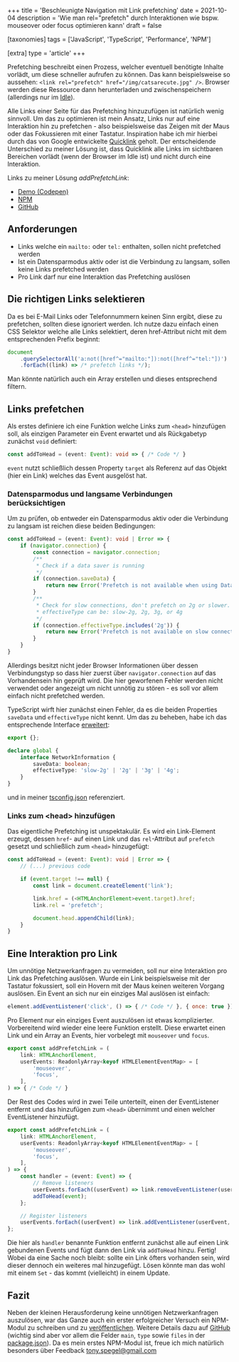+++
title = 'Beschleunigte Navigation mit Link prefetching'
date = 2021-10-04
description = 'Wie man rel="prefetch" durch Interaktionen wie bspw. mouseover oder focus optimieren kann'
draft = false

[taxonomies]
tags = ['JavaScript', 'TypeScript', 'Performance', 'NPM']

[extra]
type = 'article'
+++

Prefetching beschreibt einen Prozess, welcher eventuell benötigte Inhalte vorlädt,
um diese schneller aufrufen zu können. Das kann beispielsweise so aussehen:
`<link rel="prefetch" href="/img/catsarecute.jpg" />`. 
Browser werden diese Ressource dann herunterladen und zwischenspeichern 
(allerdings nur im <a class="text-link" target="_blank" rel="noopener noreferrer" href="https://developer.mozilla.org/en-US/docs/Web/HTTP/Link_prefetching_FAQ#how_is_browser_idle_time_determined">Idle</a>).

Alle Links einer Seite für das Prefetching hinzuzufügen ist natürlich wenig sinnvoll.
Um das zu optimieren ist mein Ansatz, Links nur auf eine Interaktion hin zu prefetchen - also beispielsweise 
das Zeigen mit der Maus oder das Fokussieren mit einer Tastatur. Inspiration habe ich mir hierbei 
durch das von Google entwickelte <a class="text-link" target="_blank" rel="noopener noreferrer" href="https://getquick.link/">Quicklink</a> geholt. Der entscheidende Unterschied zu meiner Lösung ist, dass Quicklink alle Links im sichtbaren Bereichen vorlädt (wenn der Browser im Idle ist) und nicht durch eine Interaktion.

Links zu meiner Lösung _addPrefetchLink_:
- <a class="text-link" target="_blank" rel="noopener noreferrer" href="https://codepen.io/TonySpegel/full/PojrqZb">Demo (Codepen)</a>
- <a class="text-link" target="_blank" rel="noopener noreferrer" href="https://www.npmjs.com/package/add-prefetch-link">NPM</a>
- <a class="text-link" target="_blank" rel="noopener noreferrer" href="https://github.com/TonySpegel/addPrefetchLink">GitHub</a>

## Anforderungen

- Links welche ein `mailto:` oder `tel:` enthalten, sollen nicht prefetched werden
- Ist ein Datensparmodus aktiv oder ist die Verbindung zu langsam, sollen keine Links prefetched werden
- Pro Link darf nur eine Interaktion das Prefetching auslösen

## Die richtigen Links selektieren
Da es bei E-Mail Links oder Telefonnummern keinen Sinn ergibt, diese zu prefetchen, sollten diese ignoriert werden.
Ich nutze dazu einfach einen CSS Selektor welche alle Links selektiert, 
deren href-Attribut nicht mit dem entsprechenden Prefix beginnt:
```javascript
document
    .querySelectorAll('a:not([href^="mailto:"]):not([href^="tel:"])')
    .forEach((link) => /* prefetch links */);
```
Man könnte natürlich auch ein Array erstellen und dieses entsprechend filtern.

## Links prefetchen
Als erstes definiere ich eine Funktion welche Links zum `<head>` hinzufügen soll, als einzigen Parameter ein 
Event erwartet und als Rückgabetyp zunächst `void` definiert:
```typescript
const addToHead = (event: Event): void => { /* Code */ }
```
`event` nutzt schließlich dessen Property `target` als Referenz auf das Objekt (hier ein Link) welches das Event ausgelöst hat.

### Datensparmodus und langsame Verbindungen berücksichtigen
Um zu prüfen, ob entweder ein Datensparmodus aktiv oder die Verbindung zu langsam ist reichen diese beiden Bedingungen:
```typescript
const addToHead = (event: Event): void | Error => { 
    if (navigator.connection) {
        const connection = navigator.connection;
        /**
         * Check if a data saver is running
         */
        if (connection.saveData) {
            return new Error('Prefetch is not available when using Data Saver');
        }
        /**
         * Check for slow connections, don't prefetch on 2g or slower.
         * effectiveType can be: slow-2g, 2g, 3g, or 4g
         */
        if (connection.effectiveType.includes('2g')) {
            return new Error('Prefetch is not available on slow connection');
        }
    }
}
```
Allerdings besitzt nicht jeder Browser Informationen über dessen Verbindungstyp so dass hier zuerst über `navigator.connection` 
auf das Vorhandensein hin geprüft wird. Die hier geworfenen Fehler werden nicht verwendet oder angezeigt
um nicht unnötig zu stören - es soll vor allem einfach nicht prefetched werden.

TypeScript wirft hier zunächst einen Fehler, da es die beiden Properties `saveData` und `effectiveType` nicht kennt.
Um das zu beheben, habe ich das entsprechende Interface <a class="text-link" target="_blank" rel="noopener noreferrer" href="https://github.com/TonySpegel/addPrefetchLink/blob/main/src/%40types/networkInformation.d.ts">erweitert</a>:
```typescript
export {};

declare global {
    interface NetworkInformation {
        saveData: boolean;
        effectiveType: 'slow-2g' | '2g' | '3g' | '4g';
    }
}
```
und in meiner <a class="text-link" target="_blank" rel="noopener noreferrer" href="https://github.com/TonySpegel/addPrefetchLink/blob/main/src/%40types/networkInformation.d.ts">tsconfig.json</a> referenziert.

### Links zum \<head> hinzufügen
Das eigentliche Prefetching ist unspektakulär. Es wird ein Link-Element erzeugt, dessen `href`- auf einen Link 
und das `rel`-Attribut auf `prefetch` gesetzt und schließlich zum `<head>` hinzugefügt:
```typescript
const addToHead = (event: Event): void | Error => { 
    // (...) previous code

    if (event.target !== null) {
        const link = document.createElement('link');

        link.href = (<HTMLAnchorElement>event.target).href;
        link.rel = 'prefetch';

        document.head.appendChild(link);
    }
}
```

## Eine Interaktion pro Link
Um unnötige Netzwerkanfragen zu vermeiden, soll nur eine Interaktion pro Link das Prefetching auslösen.
Wurde ein Link beispielsweise mit der Tastatur fokussiert, soll ein Hovern mit der Maus keinen weiteren Vorgang auslösen.
Ein Event an sich nur ein einziges Mal auslösen ist einfach:
```javascript
element.addEventListener('click', () => { /* Code */ }, { once: true });
```
Pro Element nur ein einziges Event auszulösen ist etwas komplizierter. 
Vorbereitend wird wieder eine leere Funktion erstellt. Diese erwartet einen Link und ein Array an Events, 
hier vorbelegt mit `mouseover` und `focus`.
```typescript
export const addPrefetchLink = (
    link: HTMLAnchorElement,
    userEvents: ReadonlyArray<keyof HTMLElementEventMap> = [
        'mouseover',
        'focus',
    ],
) => { /* Code */ }
```
Der Rest des Codes wird in zwei Teile unterteilt, einen der EventListener entfernt und das hinzufügen zum
`<head>` übernimmt und einen welcher EventListener hinzufügt. 
```typescript
export const addPrefetchLink = (
    link: HTMLAnchorElement,
    userEvents: ReadonlyArray<keyof HTMLElementEventMap> = [
        'mouseover',
        'focus',
    ],
) => {
    const handler = (event: Event) => {
        // Remove listeners
        userEvents.forEach((userEvent) => link.removeEventListener(userEvent, handler));
        addToHead(event);
    };

    // Register listeners
    userEvents.forEach((userEvent) => link.addEventListener(userEvent, handler));
};
```
Die hier als `handler` benannte Funktion entfernt zunächst alle auf einen Link gebundenen Events und fügt dann
den Link via `addToHead` hinzu. Fertig! Wobei da eine Sache noch bleibt: sollte ein Link öfters vorhanden sein,
wird dieser dennoch ein weiteres mal hinzugefügt. Lösen könnte man das wohl mit einem `Set` - das kommt (vielleicht)
in einem Update. 

## Fazit
Neben der kleinen Herausforderung keine unnötigen Netzwerkanfragen auszulösen, war das Ganze
auch ein erster erfolgreicher Versuch ein NPM-Modul zu schreiben und zu 
<a class="text-link" target="_blank" rel="noopener noreferrer" href="https://www.npmjs.com/package/add-prefetch-link">veröffentlichen</a>.
Weitere Details dazu auf <a class="text-link" target="_blank" rel="noopener noreferrer" href="https://github.com/TonySpegel/addPrefetchLink/#readme">GitHub</a> (wichtig sind aber vor allem die Felder `main`, `type` sowie `files` in der <a class="text-link" target="_blank" rel="noopener noreferrer" href="https://github.com/TonySpegel/addPrefetchLink/blob/main/package.json">package.json</a>). 
Da es mein erstes NPM-Modul ist, freue ich mich natürlich besonders über Feedback <a class="text-link" target="_blank" rel="noopener noreferrer" href="mailto:tony.spegel@gmail.com" title="E-Mail schreiben">tony.spegel@gmail.com</a>  
